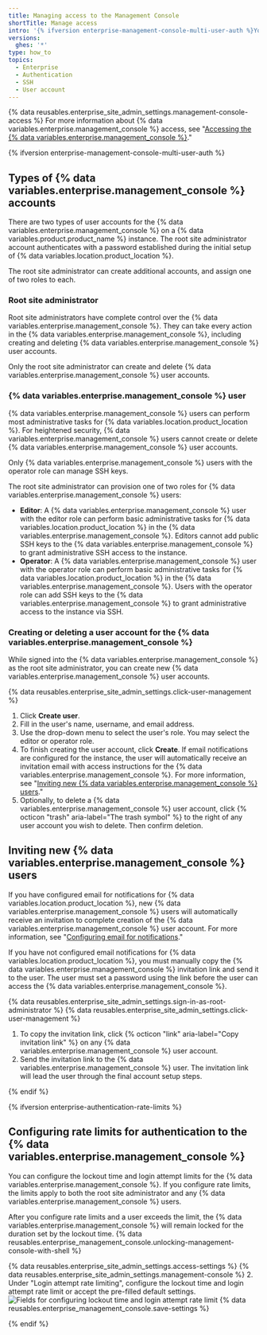 ```yaml
---
title: Managing access to the Management Console
shortTitle: Manage access
intro: '{% ifversion enterprise-management-console-multi-user-auth %}You can increase the security of {% data variables.location.product_location %} by creating or deleting {% data variables.enterprise.management_console %} users. As the root site administrator, you {% else %}You {% endif %}can access the {% data variables.enterprise.management_console %} as well as configure {% data variables.enterprise.management_console %} authentication rate limits.'
versions:
  ghes: '*'
type: how_to
topics:
  - Enterprise
  - Authentication
  - SSH
  - User account
---
```


{% data reusables.enterprise_site_admin_settings.management-console-access %} For more information about {% data variables.enterprise.management_console %} access, see "[Accessing the {% data variables.enterprise.management_console %}](/admin/configuration/configuring-your-enterprise/accessing-the-management-console)."

{% ifversion enterprise-management-console-multi-user-auth %}
## Types of {% data variables.enterprise.management_console %} accounts

There are two types of user accounts for the {% data variables.enterprise.management_console %} on a {% data variables.product.product_name %} instance. The root site administrator account authenticates with a password established during the initial setup of {% data variables.location.product_location %}.

The root site administrator can create additional accounts, and assign one of two roles to each.

### Root site administrator

Root site administrators have complete control over the {% data variables.enterprise.management_console %}. They can take every action in the {% data variables.enterprise.management_console %}, including creating and deleting {% data variables.enterprise.management_console %} user accounts.

Only the root site administrator can create and delete {% data variables.enterprise.management_console %} user accounts.

### {% data variables.enterprise.management_console %} user

{% data variables.enterprise.management_console %} users can perform most administrative tasks for {% data variables.location.product_location %}. For heightened security, {% data variables.enterprise.management_console %} users cannot create or delete {% data variables.enterprise.management_console %} user accounts.

Only {% data variables.enterprise.management_console %} users with the operator role can manage SSH keys.

The root site administrator can provision one of two roles for {% data variables.enterprise.management_console %} users:

- **Editor**: A {% data variables.enterprise.management_console %} user with the editor role can perform basic administrative tasks for {% data variables.location.product_location %} in the {% data variables.enterprise.management_console %}. Editors cannot add public SSH keys to the {% data variables.enterprise.management_console %} to grant administrative SSH access to the instance.
- **Operator**: A {% data variables.enterprise.management_console %} user with the operator role can perform basic administrative tasks for {% data variables.location.product_location %} in the {% data variables.enterprise.management_console %}. Users with the operator role can add SSH keys to the {% data variables.enterprise.management_console %} to grant administrative access to the instance via SSH.

### Creating or deleting a user account for the {% data variables.enterprise.management_console %}

While signed into the {% data variables.enterprise.management_console %} as the root site administrator, you can create new {% data variables.enterprise.management_console %} user accounts.

{% data reusables.enterprise_site_admin_settings.click-user-management %}
1. Click **Create user**.
1. Fill in the user's name, username, and email address.
1. Use the drop-down menu to select the user's role. You may select the editor or operator role.
1. To finish creating the user account, click **Create**. If email notifications are configured for the instance, the user will automatically receive an invitation email with access instructions for the {% data variables.enterprise.management_console %}. For more information, see "[Inviting new {% data variables.enterprise.management_console %} users](#inviting-new-management-console-users)."
1. Optionally, to delete a {% data variables.enterprise.management_console %} user account, click {% octicon "trash" aria-label="The trash symbol" %} to the right of any user account you wish to delete. Then confirm deletion.

## Inviting new {% data variables.enterprise.management_console %} users

If you have configured email for notifications for {% data variables.location.product_location %}, new {% data variables.enterprise.management_console %} users will automatically receive an invitation to complete creation of the {% data variables.enterprise.management_console %} user account. For more information, see "[Configuring email for notifications](/admin/configuration/configuring-your-enterprise/configuring-email-for-notifications)."

If you have not configured email notifications for {% data variables.location.product_location %}, you must manually copy the {% data variables.enterprise.management_console %} invitation link and send it to the user. The user must set a password using the link before the user can access the {% data variables.enterprise.management_console %}.

{% data reusables.enterprise_site_admin_settings.sign-in-as-root-administrator %}
{% data reusables.enterprise_site_admin_settings.click-user-management %}
1. To copy the invitation link, click {% octicon "link" aria-label="Copy invitation link" %} on any {% data variables.enterprise.management_console %} user account.
1. Send the invitation link to the {% data variables.enterprise.management_console %} user. The invitation link will lead the user through the final account setup steps.

{% endif %}

{% ifversion enterprise-authentication-rate-limits %}
## Configuring rate limits for authentication to the {% data variables.enterprise.management_console %}

You can configure the lockout time and login attempt limits for the {% data variables.enterprise.management_console %}. If you configure rate limits, the limits apply to both the root site administrator and any {% data variables.enterprise.management_console %} users.

After you configure rate limits and a user exceeds the limit, the {% data variables.enterprise.management_console %} will remain locked for the duration set by the lockout time. {% data reusables.enterprise_management_console.unlocking-management-console-with-shell %}

{% data reusables.enterprise_site_admin_settings.access-settings %}
{% data reusables.enterprise_site_admin_settings.management-console %}
2. Under "Login attempt rate limiting", configure the lockout time and login attempt rate limit or accept the pre-filled default settings.
![Fields for configuring lockout time and login attempt rate limit](/assets/images/enterprise/management-console/login-attempt-rate-limiting.png)
{% data reusables.enterprise_management_console.save-settings %}

{% endif %}
